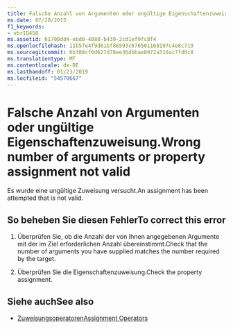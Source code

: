 ```yaml
---
title: Falsche Anzahl von Argumenten oder ungültige Eigenschaftenzuweisung.
ms.date: 07/20/2015
f1_keywords:
- vbrID450
ms.assetid: 61700dd4-ebd0-4088-b439-2cd1ef9fc8f4
ms.openlocfilehash: 11b57e4f9d61bf86593c676501168197c4e8c719
ms.sourcegitcommit: 6b308cf6d627d78ee36dbbae8972a310ac7fd6c8
ms.translationtype: MT
ms.contentlocale: de-DE
ms.lasthandoff: 01/23/2019
ms.locfileid: "54570667"
---
```

# <a name="wrong-number-of-arguments-or-property-assignment-not-valid"></a><span data-ttu-id="391ba-102">Falsche Anzahl von Argumenten oder ungültige Eigenschaftenzuweisung.</span><span class="sxs-lookup"><span data-stu-id="391ba-102">Wrong number of arguments or property assignment not valid</span></span>
<span data-ttu-id="391ba-103">Es wurde eine ungültige Zuweisung versucht.</span><span class="sxs-lookup"><span data-stu-id="391ba-103">An assignment has been attempted that is not valid.</span></span>  
  
## <a name="to-correct-this-error"></a><span data-ttu-id="391ba-104">So beheben Sie diesen Fehler</span><span class="sxs-lookup"><span data-stu-id="391ba-104">To correct this error</span></span>  
  
1.  <span data-ttu-id="391ba-105">Überprüfen Sie, ob die Anzahl der von Ihnen angegebenen Argumente mit der im Ziel erforderlichen Anzahl übereinstimmt.</span><span class="sxs-lookup"><span data-stu-id="391ba-105">Check that the number of arguments you have supplied matches the number required by the target.</span></span>  
  
2.  <span data-ttu-id="391ba-106">Überprüfen Sie die Eigenschaftenzuweisung.</span><span class="sxs-lookup"><span data-stu-id="391ba-106">Check the property assignment.</span></span>  
  
## <a name="see-also"></a><span data-ttu-id="391ba-107">Siehe auch</span><span class="sxs-lookup"><span data-stu-id="391ba-107">See also</span></span>
- [<span data-ttu-id="391ba-108">Zuweisungsoperatoren</span><span class="sxs-lookup"><span data-stu-id="391ba-108">Assignment Operators</span></span>](../../visual-basic/language-reference/operators/assignment-operators.md)

